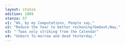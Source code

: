 ```yaml
---
layout: stanza
edition: 1889
stanza: 57
v1: "Ah, by my Computations, People say,"
v2: "Reduce the Year to better reckoning?&mdash;Nay,"
v3: "'Twas only striking from the Calendar"
v4: "Unborn To-morrow and dead Yesterday."
---
```

